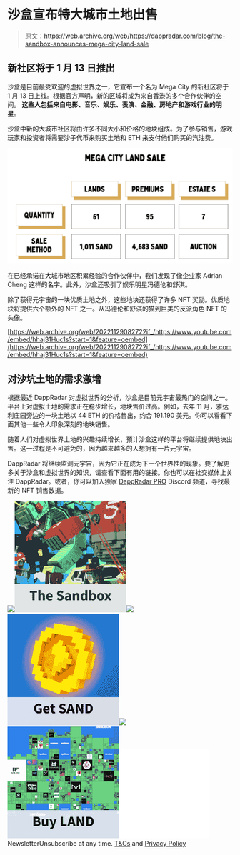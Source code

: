 # 沙盒宣布特大城市土地出售

> 原文：<https://web.archive.org/web/https://dappradar.com/blog/the-sandbox-announces-mega-city-land-sale>

## 新社区将于 1 月 13 日推出

沙盒是目前最受欢迎的虚拟世界之一，它宣布一个名为 Mega City 的新社区将于 1 月 13 日上线。根据官方声明，新的区域将成为来自香港的多个合作伙伴的空间。 **这些人包括来自电影、音乐、娱乐、表演、金融、房地产和游戏行业的明星**。

沙盒中新的大城市社区将由许多不同大小和价格的地块组成。为了参与销售，游戏玩家和投资者将需要沙子代币来购买土地和 ETH 来支付他们购买的汽油费。

![](img/98a39ff73f6b934c89221add3440afc8.png)

在已经承诺在大城市地区积累经验的合作伙伴中，我们发现了像企业家 Adrian Cheng 这样的名字。此外，沙盒还吸引了娱乐明星冯德伦和舒淇。

除了获得元宇宙的一块优质土地之外，这些地块还获得了许多 NFT 奖励。优质地块将提供六个额外的 NFT 之一。从冯德伦和舒淇的猫到巨美的反派角色 NFT 的头像。

[https://web.archive.org/web/20221129082722if_/https://www.youtube.com/embed/hhaj31Huc1s?start=1&feature=oembed](https://web.archive.org/web/20221129082722if_/https://www.youtube.com/embed/hhaj31Huc1s?start=1&feature=oembed)

## 对沙坑土地的需求激增

根据最近 DappRadar 对虚拟世界的分析，沙盒是目前元宇宙最热门的空间之一。平台上对虚拟土地的需求正在稳步增长，地块售价过高。例如，去年 11 月，雅达利庄园旁边的一块土地以 44 ETH 的价格售出，约合 191.190 美元。你可以看看下面其他一些令人印象深刻的地块销售。

随着人们对虚拟世界土地的兴趣持续增长，预计沙盒这样的平台将继续提供地块出售。这一过程是不可避免的，因为越来越多的人想拥有一片元宇宙。

DappRadar 将继续监测元宇宙，因为它正在成为下一个世界性的现象。要了解更多关于沙盒和虚拟世界的知识，请查看下面有用的链接。你也可以在社交媒体上关注 DappRadar。或者，你可以加入独家 [DappRadar PRO](https://web.archive.org/web/20221129082722/https://dappradar.com/token/pro) Discord 频道，寻找最新的 NFT 销售数据。

[](https://web.archive.org/web/20221129082722/https://dappradar.com/ethereum/games/the-sandbox)[![](img/87befc4a1e42119d30e207f259589417.png)<picture>![](img/e56bb2f5981f0b8dea9e541e46ee2db5.png)</picture>](https://web.archive.org/web/20221129082722/https://dappradar.com/ethereum/games/the-sandbox)[](https://web.archive.org/web/20221129082722/https://dappradar.com/hub/token/eth?to=0x3845badade8e6dff049820680d1f14bd3903a5d0)[![](img/87befc4a1e42119d30e207f259589417.png)<picture>![](img/77a04214a09adf894e4ef9995a9e8f64.png)</picture>](https://web.archive.org/web/20221129082722/https://dappradar.com/hub/token/eth?to=0x3845badade8e6dff049820680d1f14bd3903a5d0)[](https://web.archive.org/web/20221129082722/https://dappradar.com/blog/the-sandbox-land-valuation-report)[![](img/87befc4a1e42119d30e207f259589417.png)<picture>![](img/0a48b0f96d6edb431f46d7bfdde0cec2.png)</picture>](https://web.archive.org/web/20221129082722/https://dappradar.com/blog/the-sandbox-land-valuation-report)![](img/6d5a4a2d609c56e1a5771717e54ba759.png) NewsletterUnsubscribe at any time. [T&Cs](https://web.archive.org/web/20221129082722/https://dappradar.com/terms) and [Privacy Policy](https://web.archive.org/web/20221129082722/https://dappradar.com/privacy-policy)